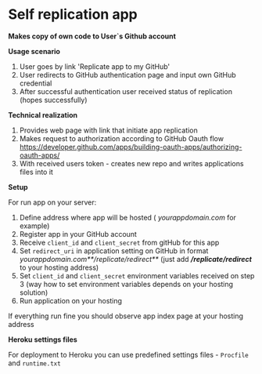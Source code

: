 # Self replication app

**Makes copy of own code to User`s Github account** 
 
 
**Usage scenario**

1) User goes by link 'Replicate app to my GitHub'
2) User redirects to GitHub authentication page and input own GitHub credential
3) After successful authentication user received status of replication (hopes successfully)


**Technical realization**

1) Provides web page with link that initiate app replication 
2) Makes request to authorization according to GitHub Oauth flow
https://developer.github.com/apps/building-oauth-apps/authorizing-oauth-apps/
3) With received users token - creates new repo and writes applications files into it


**Setup**

For run app on your server:
1) Define address where app will be hosted ( _yourappdomain.com_ for example)
2) Register app in your GitHub account 
3) Receive `client_id` and `client_secret` from gitHub for this app
4) Set `redirect_uri` in application setting on GitHub in format _yourappdomain.com**/replicate/redirect**_ 
    (just add  _**/replicate/redirect**_ to your hosting address)      
5) Set `client_id` and `client_secret` environment variables received on step 3 
    (way how to set environment variables depends on your hosting solution) 
6) Run application on your hosting  

If everything run fine you should observe app index page at your hosting address 


**Heroku settings files** 

For deployment to Heroku you can use predefined settings files - `Procfile` and `runtime.txt` 